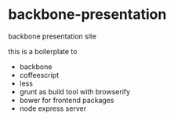 # backbone-presentation
backbone presentation site

this is a boilerplate to
- backbone
- coffeescript
- less
- grunt as build tool with browserify
- bower for frontend packages
- node express server
